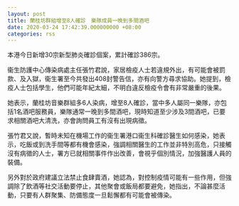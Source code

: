 ```yaml
---
layout: post
title: 蘭桂坊群組增至8人確診　樂隊成員一晚到多間酒吧
date: 2020-03-24 17:42:39.000000000 +08:00
categories: rss
---
```


本港今日新增30宗新型肺炎確診個案，累計確診386宗。

衞生防護中心傳染病處主任張竹君說，家居檢疫人士若違規外出，有可能會被罰款、及入獄，衞生署至今共發出408封警告信，亦有向警方尋求協助。她提到，檢疫人士包括學生，他們可能年紀太細，不明白違反檢疫令會有非常嚴重的後果。

她表示，蘭桂坊音樂群組多6人染病，增至8人確診，當中多人屬同一樂隊，亦包括1名酒吧服務員，樂隊通常一晚到多間酒吧，現時知道至少涉及3間酒吧，已要求相關酒吧大清洗，亦會詢問員工有沒有出現病徵。

張竹君又說，暫時未知在機場工作的衞生署港口衞生科確診醫生如何感染，她表示，吃飯或到洗手間等都有機會感染，強調相關醫生的工作並非特別高危，只接觸沒有病徵的人士，署方已就相關事件作出改善，會視乎個別情況，加強醫護人員的裝備。

另外對於政府建議立法禁止食肆賣酒，她認為，對控制疫情可能有一些作用，但強調除了飲酒等社交活動要停止，其他聚會或飯局都要避免，她指出，不論甚麼活動，只要有人群聚集、防備態度一旦鬆懈都有可能會被傳染。
